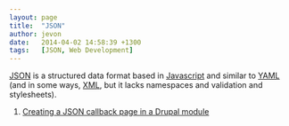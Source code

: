 ```yaml
---
layout: page
title:  "JSON"
author: jevon
date:   2014-04-02 14:58:39 +1300
tags:   [JSON, Web Development]
---
```


[JSON](json.md) is a structured data format based in [Javascript](javascript.md) and similar to [YAML](yaml.md) (and in some ways, [XML](xml.md), but it lacks namespaces and validation and stylesheets).

1. [Creating a JSON callback page in a Drupal module](creating-a-json-callback-page-in-a-drupal-module.md)
